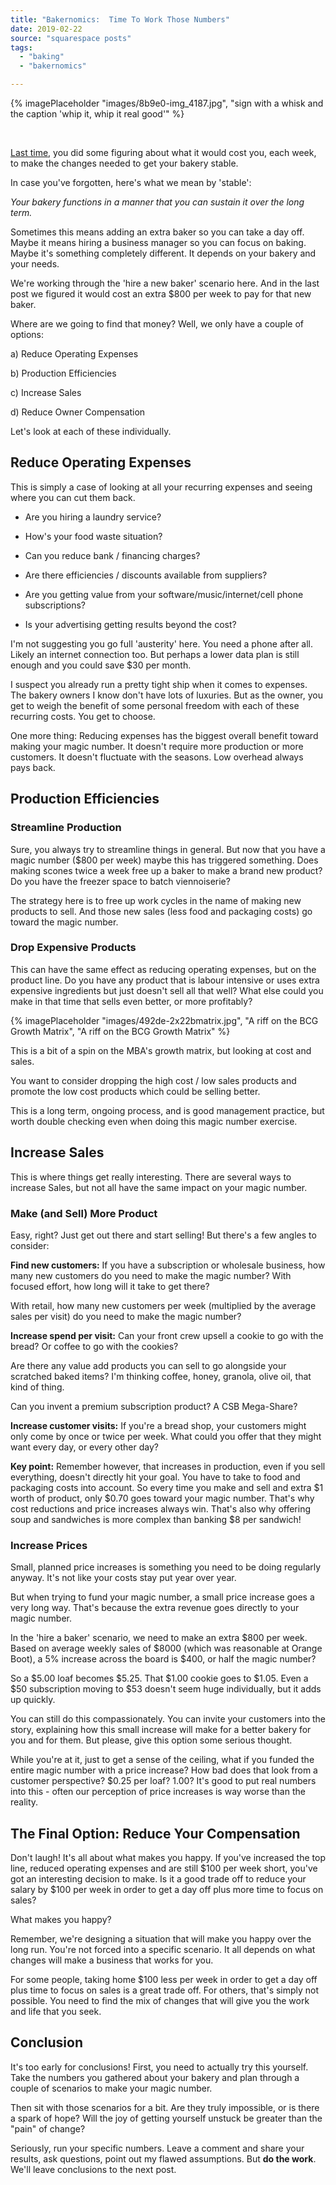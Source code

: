```yaml
---
title: "Bakernomics:  Time To Work Those Numbers"
date: 2019-02-22
source: "squarespace posts"
tags: 
  - "baking"
  - "bakernomics"

---
```



{% imagePlaceholder "images/8b9e0-img_4187.jpg", "sign with a whisk and the caption 'whip it, whip it real good'" %}

 

[Last time](_site/blog/bakernomics-cost), you did some figuring about what it would cost you, each week, to make the changes needed to get your bakery stable.

In case you've forgotten, here's what we mean by 'stable':

_Your bakery functions in a manner that you can sustain it over the long term._

Sometimes this means adding an extra baker so you can take a day off. Maybe it means hiring a business manager so you can focus on baking. Maybe it's something completely different. It depends on your bakery and your needs.

We're working through the 'hire a new baker' scenario here. And in the last post we figured it would cost an extra $800 per week to pay for that new baker.

Where are we going to find that money? Well, we only have a couple of options:

a) Reduce Operating Expenses

b) Production Efficiencies

c) Increase Sales

d) Reduce Owner Compensation

Let's look at each of these individually.

## Reduce Operating Expenses

This is simply a case of looking at all your recurring expenses and seeing where you can cut them back.

- Are you hiring a laundry service?

- How's your food waste situation?

- Can you reduce bank / financing charges?

- Are there efficiencies / discounts available from suppliers?

- Are you getting value from your software/music/internet/cell phone subscriptions?

- Is your advertising getting results beyond the cost?

I'm not suggesting you go full 'austerity' here. You need a phone after all. Likely an internet connection too. But perhaps a lower data plan is still enough and you could save $30 per month.

I suspect you already run a pretty tight ship when it comes to expenses. The bakery owners I know don't have lots of luxuries. But as the owner, you get to weigh the benefit of some personal freedom with each of these recurring costs. You get to choose.

One more thing: Reducing expenses has the biggest overall benefit toward making your magic number. It doesn't require more production or more customers. It doesn't fluctuate with the seasons. Low overhead always pays back.

## Production Efficiencies

### Streamline Production

Sure, you always try to streamline things in general. But now that you have a magic number ($800 per week) maybe this has triggered something. Does making scones twice a week free up a baker to make a brand new product? Do you have the freezer space to batch viennoiserie?

The strategy here is to free up work cycles in the name of making new products to sell. And those new sales (less food and packaging costs) go toward the magic number.

### Drop Expensive Products

This can have the same effect as reducing operating expenses, but on the product line. Do you have any product that is labour intensive or uses extra expensive ingredients but just doesn't sell all that well? What else could you make in that time that sells even better, or more profitably?

{% imagePlaceholder "images/492de-2x22bmatrix.jpg", "A riff on the BCG Growth Matrix", "A riff on the BCG Growth Matrix" %}

This is a bit of a spin on the MBA's growth matrix, but looking at cost and sales.

You want to consider dropping the high cost / low sales products and promote the low cost products which could be selling better.

This is a long term, ongoing process, and is good management practice, but worth double checking even when doing this magic number exercise.

## Increase Sales

This is where things get really interesting. There are several ways to increase Sales, but not all have the same impact on your magic number.

### Make (and Sell) More Product

Easy, right? Just get out there and start selling! But there's a few angles to consider:

**Find new customers:** If you have a subscription or wholesale business, how many new customers do you need to make the magic number? With focused effort, how long will it take to get there?

With retail, how many new customers per week (multiplied by the average sales per visit) do you need to make the magic number?

**Increase spend per visit:** Can your front crew upsell a cookie to go with the bread? Or coffee to go with the cookies?

Are there any value add products you can sell to go alongside your scratched baked items? I'm thinking coffee, honey, granola, olive oil, that kind of thing.

Can you invent a premium subscription product? A CSB Mega-Share?

**Increase customer visits:** If you're a bread shop, your customers might only come by once or twice per week. What could you offer that they might want every day, or every other day?

**Key point:** Remember however, that increases in production, even if you sell everything, doesn't directly hit your goal. You have to take to food and packaging costs into account. So every time you make and sell and extra $1 worth of product, only $0.70 goes toward your magic number. That's why cost reductions and price increases always win. That's also why offering soup and sandwiches is more complex than banking $8 per sandwich!

### Increase Prices

Small, planned price increases is something you need to be doing regularly anyway. It's not like your costs stay put year over year.

But when trying to fund your magic number, a small price increase goes a very long way. That's because the extra revenue goes directly to your magic number.

In the 'hire a baker' scenario, we need to make an extra $800 per week. Based on average weekly sales of $8000 (which was reasonable at Orange Boot), a 5% increase across the board is $400, or half the magic number?

So a $5.00 loaf becomes $5.25. That $1.00 cookie goes to $1.05. Even a $50 subscription moving to $53 doesn't seem huge individually, but it adds up quickly.

You can still do this compassionately. You can invite your customers into the story, explaining how this small increase will make for a better bakery for you and for them. But please, give this option some serious thought.

While you're at it, just to get a sense of the ceiling, what if you funded the entire magic number with a price increase? How bad does that look from a customer perspective? $0.25 per loaf? 1.00? It's good to put real numbers into this - often our perception of price increases is way worse than the reality.

## The Final Option: Reduce Your Compensation

Don't laugh! It's all about what makes you happy. If you've increased the top line, reduced operating expenses and are still $100 per week short, you've got an interesting decision to make. Is it a good trade off to reduce your salary by $100 per week in order to get a day off plus more time to focus on sales?

What makes you happy?

Remember, we're designing a situation that will make you happy over the long run. You're not forced into a specific scenario. It all depends on what changes will make a business that works for you.

For some people, taking home $100 less per week in order to get a day off plus time to focus on sales is a great trade off. For others, that's simply not possible. You need to find the mix of changes that will give you the work and life that you seek.

## Conclusion

It's too early for conclusions! First, you need to actually try this yourself. Take the numbers you gathered about your bakery and plan through a couple of scenarios to make your magic number.

Then sit with those scenarios for a bit. Are they truly impossible, or is there a spark of hope? Will the joy of getting yourself unstuck be greater than the "pain" of change?

Seriously, run your specific numbers. Leave a comment and share your results, ask questions, point out my flawed assumptions. But **do the work**. We'll leave conclusions to the next post.
